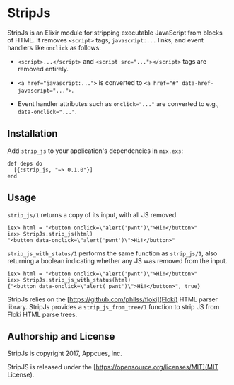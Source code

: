 # StripJs

StripJs is an Elixir module for stripping executable JavaScript from
blocks of HTML.  It removes `<script>` tags, `javascript:...` links,
and event handlers like `onclick` as follows:

* `<script>...</script>` and `<script src="..."></script>` tags
  are removed entirely.

* `<a href="javascript:...">` is converted to
  `<a href="#" data-href-javascript="...">`.

* Event handler attributes such as `onclick="..."` are converted to
  e.g., `data-onclick="..."`.


## Installation

Add `strip_js` to your application's dependencies in `mix.exs`:

    def deps do
      [{:strip_js, "~> 0.1.0"}]
    end


## Usage

`strip_js/1` returns a copy of its input, with all JS removed.

    iex> html = "<button onclick=\"alert('pwnt')\">Hi!</button>"
    iex> StripJs.strip_js(html)
    "<button data-onclick=\"alert('pwnt')\">Hi!</button>"

`strip_js_with_status/1` performs the same function as `strip_js/1`,
also returning a boolean indicating whether any JS was removed from
the input.

    iex> html = "<button onclick=\"alert('pwnt')\">Hi!</button>"
    iex> StripJs.strip_js_with_status(html)
    {"<button data-onclick=\"alert('pwnt')\">Hi!</button>", true}

StripJs relies on the [https://github.com/philss/floki](Floki)
HTML parser library.  StripJs provides a `strip_js_from_tree/1`
function to strip JS from Floki HTML parse trees.


## Authorship and License

StripJs is copyright 2017, Appcues, Inc.

StripJS is released under the
[https://opensource.org/licenses/MIT](MIT License).

